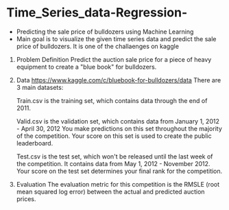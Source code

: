# Time_Series_data-Regression-
* Predicting the sale price of bulldozers using Machine Learning
*  Main goal is to visualize the given time series data and predict the sale price of bulldozers. It is one of the challaenges on kaggle

1. Problem Definition
   Predict the auction sale price for a piece of heavy equipment to create a "blue book" for bulldozers.

2. Data
   https://www.kaggle.com/c/bluebook-for-bulldozers/data There are 3 main datasets:

   Train.csv is the training set, which contains data through the end of 2011.

   Valid.csv is the validation set, which contains data from January 1, 2012 - April 30, 2012 You make predictions on this set throughout the majority of the competition. Your        score on this set is used to create the public leaderboard.

   Test.csv is the test set, which won't be released until the last week of the competition. It contains data from May 1, 2012 - November 2012. Your score on the test set            determines your final rank for the competition.

3. Evaluation
   The evaluation metric for this competition is the RMSLE (root mean squared log error) between the actual and predicted auction prices.
